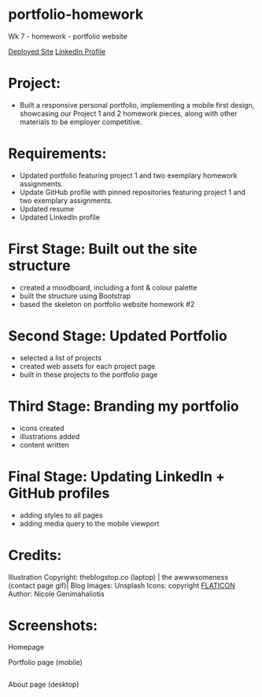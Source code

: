 # portfolio-homework

Wk 7 - homework - portfolio website

[Deployed Site](https://nicolegeorge.github.io/my-portfolio/)
[LinkedIn Profile]()

# Project:

- Built a responsive personal portfolio, implementing a mobile first design, showcasing our Project 1 and 2 homework pieces, along with other materials to be employer competitive.

# Requirements:

- Updated portfolio featuring project 1 and two exemplary homework assignments.
- Update GitHub profile with pinned repositories featuring project 1 and two exemplary assignments.
- Updated resume
- Updated LinkedIn profile

# First Stage: Built out the site structure

- created a moodboard, including a font & colour palette
- built the structure using Bootstrap
- based the skeleton on portfolio website homework #2

# Second Stage: Updated Portfolio

- selected a list of projects
- created web assets for each project page
- built in these projects to the portfolio page

# Third Stage: Branding my portfolio

- icons created
- illustrations added
- content written

# Final Stage: Updating LinkedIn + GitHub profiles

- adding styles to all pages
- adding media query to the mobile viewport

# Credits:
Illustration Copyright: theblogstop.co (laptop) | the awwwsomeness (contact page gif)|
Blog Images: Unsplash
Icons: copyright [FLATICON](https://www.flaticon.com/)
Author: Nicole Genimahaliotis

# Screenshots:
Homepage
![]()

Portfolio page (mobile)

![]()

About page (desktop)

![]()
